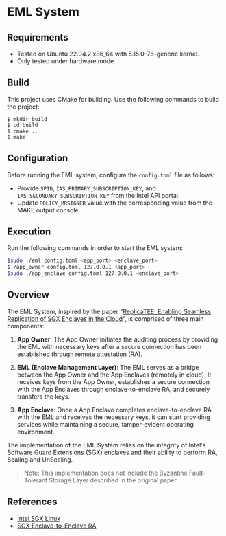 # EML System

## Requirements
- Tested on Ubuntu 22.04.2 x86_64 with 5.15.0-76-generic kernel.
- Only tested under hardware mode.

## Build

This project uses CMake for building. Use the following commands to build the project:

``` console
$ mkdir build
$ cd build
$ cmake ..
$ make
```

## Configuration

Before running the EML system, configure the `config.toml` file as follows:

- Provide `SPID`, `IAS_PRIMARY_SUBSCRIPTION_KEY`, and `IAS_SECONDARY_SUBSCRIPTION_KEY` from the Intel API portal.
- Update `POLICY_MRSIGNER` value with the corresponding value from the MAKE output console.

## Execution

Run the following commands in order to start the EML system:

```bash
$sudo ./eml config.toml <app_port> <enclave_port>
$./app_owner config.toml 127.0.0.1 <app_port>
$sudo ./app_enclave config.toml 127.0.0.1 <enclave_port>
```

## Overview

The EML System, inspired by the paper "[ReplicaTEE: Enabling Seamless Replication of SGX Enclaves in the Cloud](https://arxiv.org/pdf/1809.05027.pdf)", is comprised of three main components:

1. **App Owner**: The App Owner initiates the auditing process by providing the EML with necessary keys after a secure connection has been established through remote attestation (RA).

2. **EML (Enclave Management Layer)**: The EML serves as a bridge between the App Owner and the App Enclaves (remotely in cloud). It receives keys from the App Owner, establishes a secure connection with the App Enclaves through enclave-to-enclave RA, and securely transfers the keys.

3. **App Enclave**: Once a App Enclave completes enclave-to-enclave RA with the EML and receives the necessary keys, it can start providing services while maintaining a secure, tamper-evident operating environment.

The implementation of the EML System relies on the integrity of Intel's Software Guard Extensions (SGX) enclaves and their ability to perform RA, Sealing and UnSealing.

> Note: This implementation does not include the Byzantine Fault-Tolerant Storage Layer described in the original paper.



## References

- [Intel SGX Linux](https://github.com/intel/linux-sgx)
- [SGX Enclave-to-Enclave RA](https://github.com/LuminousXLB/SGX-enclave-to-enclave-ra) 